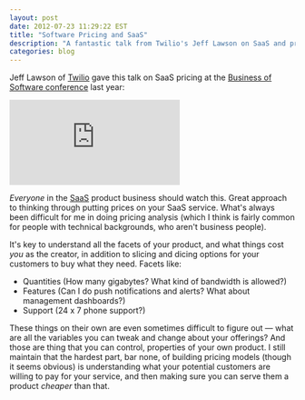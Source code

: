 ```yaml
---
layout: post
date: 2012-07-23 11:29:22 EST
title: "Software Pricing and SaaS"
description: "A fantastic talk from Twilio's Jeff Lawson on SaaS and pricing."
categories: blog
---
```


Jeff Lawson of [Twilio](http://www.twilio.com/) gave this talk on SaaS pricing at the [Business of Software conference](http://businessofsoftware.org/2012/07/jeff-lawson-jeffiel-ceo-of-twilio-at-business-of-software-2011-saas-and-the-art-of-pricing/) last year:

<div class="embed">
<iframe src="http://blip.tv/play/AYLslAUC.html?p=1" frameborder="0" allowfullscreen></iframe><embed type="application/x-shockwave-flash" src="http://a.blip.tv/api.swf#AYLslAUC" style="display:none"></embed>
</div>

_Everyone_ in the [SaaS](http://en.wikipedia.org/wiki/Software_as_a_service) product business should watch this. Great approach to thinking through putting prices on your SaaS service. What's always been difficult for me in doing pricing analysis (which I think is fairly common for people with technical backgrounds, who aren't business people).

It's key to understand all the facets of your product, and what things cost _you_ as the creator, in addition to slicing and dicing options for your customers to buy what they need. Facets like:

* Quantities (How many gigabytes? What kind of bandwidth is allowed?)
* Features (Can I do push notifications and alerts? What about management dashboards?)
* Support (24 x 7 phone support?)

These things on their own are even sometimes difficult to figure out &mdash; what are all the variables you can tweak and change about your offerings? And those are thing that you can control, properties of your own product. I still maintain that the hardest part, bar none, of building pricing models (though it seems obvious) is understanding what your potential customers are willing to pay for your service, and then making sure you can serve them a product _cheaper_ than that.
